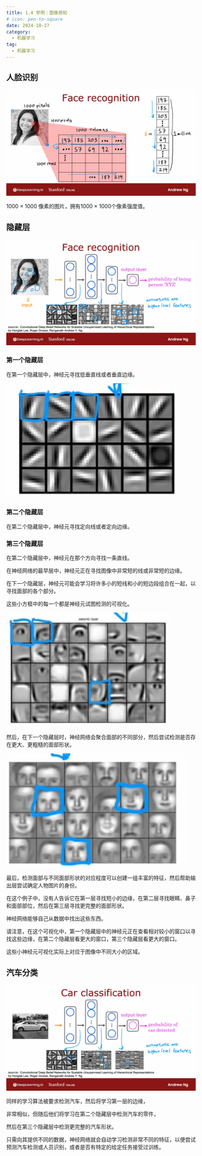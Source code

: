 ```yaml
---
title: 1.4 举例：图像感知
# icon: pen-to-square
date: 2024-10-27
category:
  - 机器学习
tag:
  - 机器学习
---
```


## 人脸识别

![image-20241027191122739](./../../../.vuepress/public/assets/images/Machine_learning/lesson_two/week_one/1.4_Example_Recognizing_lmages.assests/image-20241027191122739.png)

1000 × 1000 像素的图片，拥有1000 × 1000个像素强度值。

## 隐藏层



![image-20241027191345279](./../../../.vuepress/public/assets/images/Machine_learning/lesson_two/week_one/1.4_Example_Recognizing_lmages.assests/image-20241027191345279.png)

### 第一个隐藏层

在第一个隐藏层中，神经元寻找低垂直线或者垂直边缘。

![image-20241027191752471](./../../../.vuepress/public/assets/images/Machine_learning/lesson_two/week_one/1.4_Example_Recognizing_lmages.assests/image-20241027191752471.png)

### 第二个隐藏层

在第二个隐藏层中，神经元寻找定向线或者定向边缘。



### 第三个隐藏层

在第二个隐藏层中，神经元在那个方向寻找一条直线。



在神经网络的最早层中，神经元正在寻找图像中非常短的线或非常短的边缘。

在下一个隐藏层，神经元可能会学习将许多小的短线和小的短边段组合在一起，以寻找面部的各个部分。

这些小方框中的每一个都是神经元试图检测的可视化。

![image-20241027192548885](./../../../.vuepress/public/assets/images/Machine_learning/lesson_two/week_one/1.4_Example_Recognizing_lmages.assests/image-20241027192548885.png)

然后，在下一个隐藏层时，神经网络会聚合面部的不同部分，然后尝试检测是否存在更大、更粗糙的面部形状。

![image-20241027192727075](./../../../.vuepress/public/assets/images/Machine_learning/lesson_two/week_one/1.4_Example_Recognizing_lmages.assests/image-20241027192727075.png)

最后，检测面部与不同面部形状的对应程度可以创建一组丰富的特征，然后帮助输出层尝试确定人物图片的身份。

在这个例子中，没有人告诉它在第一层寻找短小的边缘，在第二层寻找眼睛、鼻子和面部部位，然后在第三层寻找更完整的面部形状。

神经网络能够自己从数据中找出这些东西。

请注意，在这个可视化中，第一个隐藏层中的神经元正在查看相对较小的窗口以寻找这些边缘，在第二个隐藏层看更大的窗口，第三个隐藏层看更大的窗口。

这些小神经元可视化实际上对应于图像中不同大小的区域。

## 汽车分类

![image-20241027193700260](./../../../.vuepress/public/assets/images/Machine_learning/lesson_two/week_one/1.4_Example_Recognizing_lmages.assests/image-20241027193700260.png)

同样的学习算法被要求检测汽车，然后将学习第一层的边缘，

非常相似，但随后他们将学习在第二个隐藏层中检测汽车的零件，

然后在第三个隐藏层中检测更完整的汽车形状。

只需向其提供不同的数据，神经网络就会自动学习检测非常不同的特征，以便尝试预测汽车检测或人员识别，或者是否有特定的给定任务接受过训练。

